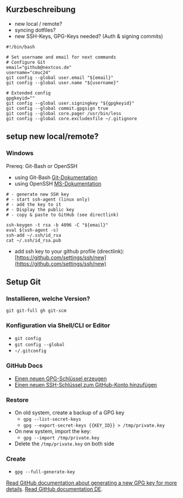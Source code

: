 Kurzbeschreibung
-------

- new local / remote?
- syncing dotfiles?
- new SSH-Keys, GPG-Keys needed? (Auth & signing commits)

```shell script
#!/bin/bash

# Set username and email for next commands
# Configure Git
email="github@nextcos.de"
username="cmuc24"
git config --global user.email "${email}"
git config --global user.name "${username}"

# Extended config
gpgkeyid=""
git config --global user.signingkey "${gpgkeyid}"
git config --global commit.gpgsign true
git config --global core.pager /usr/bin/less
git config --global core.excludesfile ~/.gitignore

```
setup new local/remote? 
-------
### Windows
Prereq: Git-Bash or OpenSSH

- using Git-Bash [Git-Dokumentation](https://docs.github.com/de/authentication/connecting-to-github-with-ssh/generating-a-new-ssh-key-and-adding-it-to-the-ssh-agent)
- using OpenSSH [MS-Dokumentation](https://learn.microsoft.com/de-de/windows-server/administration/openssh/openssh_keymanagement)

```shell script
# - generate new SSH key
# - start ssh-agent (linux only)
# - add the key to it
# - Display the public key 
# - copy & paste to GitHub (see directlink)

ssh-keygen -t rsa -b 4096 -C "${email}"
eval $(ssh-agent -s)
ssh-add ~/.ssh/id_rsa
cat ~/.ssh/id_rsa.pub
```

- add ssh key to your github profile (directlink):  
[https://github.com/settings/ssh/new](https://github.com/settings/ssh/new)

Setup Git
---------

### Installieren, welche Version?

 `git git-full gh git-scm`

### Konfiguration via Shell/CLI or Editor

- `git config`
- `git config --global`
- `~/.gitconfig`

### GitHub Docs

- [Einen neuen GPG-Schlüssel erzeugen](https://docs.github.com/de/authentication/managing-commit-signature-verification/generating-a-new-gpg-key)
- [Einen neuen SSH-Schlüssel zum GitHub-Konto hinzufügen](https://docs.github.com/de/authentication/connecting-to-github-with-ssh/adding-a-new-ssh-key-to-your-github-account)

### Restore

- On old system, create a backup of a GPG key
  - `gpg --list-secret-keys`
  - `gpg --export-secret-keys {{KEY_ID}} > /tmp/private.key`
- On new system, import the key:
  - `gpg --import /tmp/private.key`
- Delete the `/tmp/private.key` on both side

### Create

- `gpg --full-generate-key`

[Read GitHub documentation about generating a new GPG key for more details](https://docs.github.com/en/github/authenticating-to-github/generating-a-new-gpg-key).
[Read GitHub documentation DE](https://docs.github.com/de/github/authenticating-to-github/generating-a-new-gpg-key).
